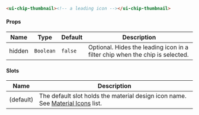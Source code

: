 ```html
<ui-chip-thumbnail><!-- a leading icon --></ui-chip-thumbnail>
```

#### Props

| Name   | Type      | Default | Description                                                                  |
| ------ | --------- | ------- | ---------------------------------------------------------------------------- |
| hidden | `Boolean` | `false` | Optional. Hides the leading icon in a filter chip when the chip is selected. |

#### Slots

| Name      | Description                                                                                |
| --------- | ------------------------------------------------------------------------------------------ |
| (default) | The default slot holds the material design icon name. See [Material Icons](/#/icons) list. |
